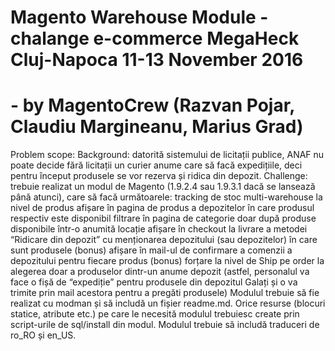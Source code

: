 # Magento Warehouse Module - chalange e-commerce MegaHeck Cluj-Napoca 11-13 November 2016
#  - by MagentoCrew (Razvan Pojar, Claudiu Margineanu, Marius Grad)

Problem scope:
Background: datorită sistemului de licitații publice, ANAF nu poate decide fără licitații un curier anume care să facă expedițiile, deci pentru început produsele se vor rezerva și ridica din depozit.
Challenge: trebuie realizat un modul de Magento (1.9.2.4 sau 1.9.3.1 dacă se lansează până atunci), care să facă următoarele:
tracking de stoc multi-warehouse la nivel de produs
afișare în pagina de produs a depozitelor în care produsul respectiv este disponibil
filtrare în pagina de categorie doar după produse disponibile într-o anumită locație
afișare în checkout la livrare a metodei “Ridicare din depozit” cu menționarea depozitului (sau depozitelor) în care sunt produsele
(bonus) afișare în mail-ul de confirmare a comenzii a depozitului pentru fiecare produs
(bonus) forțare la nivel de Ship pe order la alegerea doar a produselor dintr-un anume depozit (astfel, personalul va face o fișă de “expediție” pentru produsele din depozitul Galați și o va trimite prin mail acestora pentru a pregăti produsele)
Modulul trebuie să fie realizat cu modman și să includă un fișier readme.md. Orice resurse (blocuri statice, atribute etc.) pe care le necesită modulul trebuiesc create prin script-urile de sql/install din modul. Modulul trebuie să includă traduceri de ro_RO și en_US.
